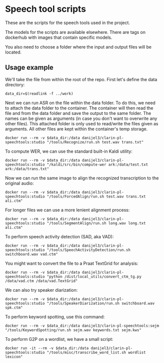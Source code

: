 # Speech tool scripts

These are the scripts for the speech tools used in the project.

The models for the scripts are available elsewhere. There are tags on dockerhub with images that contain specific models.

You also need to choose a folder where the input and output files will be located.

## Usage example

We'll take the file from within the root of the repo. First let's define the data directory:
```
data_dir=$(readlink -f ../work)
```

Next we can run ASR on the file within the data folder. To do this, we need to attach the data folder to the container.
The container will then read the file and from the data folder and save the output to the same folder.
The names can be given as arguments (in case you don't want to overwrite any other files).
This attached folder is only used to read/write the files given as arguments.
All other files are kept within the container's temp storage.

```
docker run --rm -v $data_dir:/data danijel3/clarin-pl-speechtools:studio "/tools/Recognize/run.sh test.wav trans.txt"
```

To compute WER, we can use the standard built-in Kaldi utility:

```
docker run --rm -v $data_dir:/data danijel3/clarin-pl-speechtools:studio "/kaldi/src/bin/compute-wer ark:/data/test.txt ark:/data/trans.txt"
```

Now we can run the same image to align the recognized transcription to the original audio:

```
docker run --rm -v $data_dir:/data danijel3/clarin-pl-speechtools:studio "/tools/ForcedAlign/run.sh test.wav trans.txt ali.ctm"
```

For longer files we can use a more lenient alignment process:

```
docker run --rm -v $data_dir:/data danijel3/clarin-pl-speechtools:studio "/tools/SegmentAlign/run.sh long.wav long.txt ali.ctm"
```

To perform speech activity detection (SAD, aka VAD):

```
docker run --rm -v $data_dir:/data danijel3/clarin-pl-speechtools:studio "/tools/SpeechActivityDetection/run.sh switchboard.wav vad.ctm"
```

You might want to convert the file to a Praat TextGrid for analysis:

```
docker run --rm -v $data_dir:/data danijel3/clarin-pl-speechtools:studio "python /dist/local_utils/convert_ctm_tg.py /data/vad.ctm /data/vad.TextGrid"
```

We can also try speaker diarization:

```
docker run --rm -v $data_dir:/data danijel3/clarin-pl-speechtools:studio "/tools/SpeakerDiarization/run.sh switchboard.wav spk.ctm"
```

To perform keyword spotting, use this command:

```
docker run --rm -v $data_dir:/data danijel3/clarin-pl-speechtools:sejm "/tools/KeywordSpotting/run.sh sejm.wav keywords.txt sejm.kws"
```

To perform G2P on a wordlist, we have a small script:

```
docker run -it --rm -v $data_dir:/data danijel3/clarin-pl-speechtools:studio "/tools/misc/transcribe_word_list.sh wordlist lexicon"
```